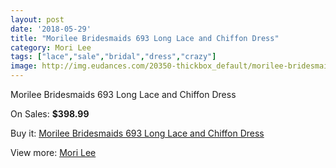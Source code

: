 ```yaml
---
layout: post
date: '2018-05-29'
title: "Morilee Bridesmaids 693 Long Lace and Chiffon Dress"
category: Mori Lee
tags: ["lace","sale","bridal","dress","crazy"]
image: http://img.eudances.com/20350-thickbox_default/morilee-bridesmaids-693-long-lace-and-chiffon-dress.jpg
---
```

Morilee Bridesmaids 693 Long Lace and Chiffon Dress

On Sales: **$398.99**
<a href="https://www.eudances.com/en/mori-lee/6106-morilee-bridesmaids-693-long-lace-and-chiffon-dress.html"><amp-img layout="responsive" width="600" height="600" src="//img.eudances.com/20350-thickbox_default/morilee-bridesmaids-693-long-lace-and-chiffon-dress.jpg" alt="Morilee Bridesmaids 693 Long Lace and Chiffon Dress 0" /></a>
<a href="https://www.eudances.com/en/mori-lee/6106-morilee-bridesmaids-693-long-lace-and-chiffon-dress.html"><amp-img layout="responsive" width="600" height="600" src="//img.eudances.com/20353-thickbox_default/morilee-bridesmaids-693-long-lace-and-chiffon-dress.jpg" alt="Morilee Bridesmaids 693 Long Lace and Chiffon Dress 1" /></a>
<a href="https://www.eudances.com/en/mori-lee/6106-morilee-bridesmaids-693-long-lace-and-chiffon-dress.html"><amp-img layout="responsive" width="600" height="600" src="//img.eudances.com/20352-thickbox_default/morilee-bridesmaids-693-long-lace-and-chiffon-dress.jpg" alt="Morilee Bridesmaids 693 Long Lace and Chiffon Dress 2" /></a>
<a href="https://www.eudances.com/en/mori-lee/6106-morilee-bridesmaids-693-long-lace-and-chiffon-dress.html"><amp-img layout="responsive" width="600" height="600" src="//img.eudances.com/20351-thickbox_default/morilee-bridesmaids-693-long-lace-and-chiffon-dress.jpg" alt="Morilee Bridesmaids 693 Long Lace and Chiffon Dress 3" /></a>

Buy it: [Morilee Bridesmaids 693 Long Lace and Chiffon Dress](https://www.eudances.com/en/mori-lee/6106-morilee-bridesmaids-693-long-lace-and-chiffon-dress.html "Morilee Bridesmaids 693 Long Lace and Chiffon Dress")

View more: [Mori Lee](https://www.eudances.com/en/65-mori-lee "Mori Lee")